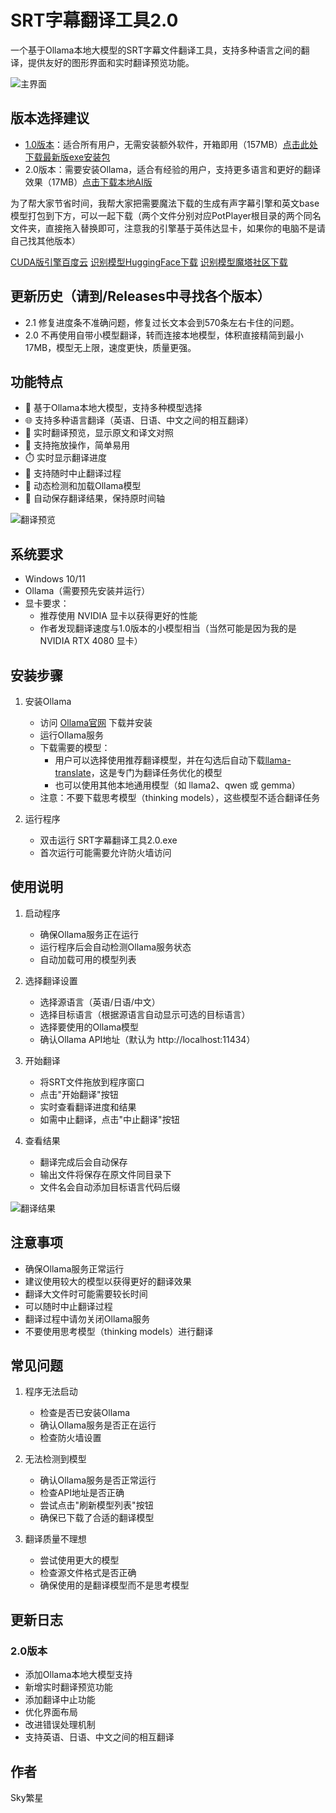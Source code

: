 # SRT字幕翻译工具2.0

一个基于Ollama本地大模型的SRT字幕文件翻译工具，支持多种语言之间的翻译，提供友好的图形界面和实时翻译预览功能。

![主界面](img/index2.0.png)

## 版本选择建议

- [1.0版本](https://github.com/314baidashi/SRT-translation)：适合所有用户，无需安装额外软件，开箱即用（157MB）[点击此处下载最新版exe安装包](https://download.csdn.net/download/weixin_45826970/90912987)
- 2.0版本：需要安装Ollama，适合有经验的用户，支持更多语言和更好的翻译效果（17MB）[点击下载本地AI版](https://github.com/314baidashi/srt-Trans2.0/raw/refs/heads/main/SRT%E5%AD%97%E5%B9%95%E7%BF%BB%E8%AF%91%E5%B7%A5%E5%85%B72.0%EF%BC%88ollama_AI%E7%89%88%EF%BC%89.exe)

为了帮大家节省时间，我帮大家把需要魔法下载的生成有声字幕引擎和英文base模型打包到下方，可以一起下载（两个文件分别对应PotPlayer根目录的两个同名文件夹，直接拖入替换即可，注意我的引擎基于英伟达显卡，如果你的电脑不是请自己找其他版本）

[CUDA版引擎百度云](https://pan.baidu.com/s/1tiQN_B3AnomAAp_Efv18DA?pwd=wr3b)
[识别模型HuggingFace下载](https://huggingface.co/ggerganov/whisper.cpp/tree/main)
[识别模型魔塔社区下载](https://modelscope.cn/models/timeless/whispercpp/files?version=master)
## 更新历史（请到/Releases中寻找各个版本）
- 2.1 修复进度条不准确问题，修复过长文本会到570条左右卡住的问题。
- 2.0 不再使用自带小模型翻译，转而连接本地模型，体积直接精简到最小17MB，模型无上限，速度更快，质量更强。

## 功能特点

- 🚀 基于Ollama本地大模型，支持多种模型选择
- 🌐 支持多种语言翻译（英语、日语、中文之间的相互翻译）
- 📝 实时翻译预览，显示原文和译文对照
- 🎯 支持拖放操作，简单易用
- ⏱️ 实时显示翻译进度
- 🛑 支持随时中止翻译过程
- 🔄 动态检测和加载Ollama模型
- 💾 自动保存翻译结果，保持原时间轴

![翻译预览](img/ja2.0.png)

## 系统要求

- Windows 10/11
- Ollama（需要预先安装并运行）
- 显卡要求：
  - 推荐使用 NVIDIA 显卡以获得更好的性能
  - 作者发现翻译速度与1.0版本的小模型相当（当然可能是因为我的是NVIDIA RTX 4080 显卡）

## 安装步骤

1. 安装Ollama
   - 访问 [Ollama官网](https://ollama.ai) 下载并安装
   - 运行Ollama服务
   - 下载需要的模型：
     - 用户可以选择使用推荐翻译模型，并在勾选后自动下载[llama-translate](https://ollama.com/7shi/llama-translate)，这是专门为翻译任务优化的模型
     - 也可以使用其他本地通用模型（如 llama2、qwen 或 gemma）
   - 注意：不要下载思考模型（thinking models），这些模型不适合翻译任务

2. 运行程序
   - 双击运行 SRT字幕翻译工具2.0.exe
   - 首次运行可能需要允许防火墙访问

## 使用说明

1. 启动程序
   - 确保Ollama服务正在运行
   - 运行程序后会自动检测Ollama服务状态
   - 自动加载可用的模型列表

2. 选择翻译设置
   - 选择源语言（英语/日语/中文）
   - 选择目标语言（根据源语言自动显示可选的目标语言）
   - 选择要使用的Ollama模型
   - 确认Ollama API地址（默认为 http://localhost:11434）

3. 开始翻译
   - 将SRT文件拖放到程序窗口
   - 点击"开始翻译"按钮
   - 实时查看翻译进度和结果
   - 如需中止翻译，点击"中止翻译"按钮

4. 查看结果
   - 翻译完成后会自动保存
   - 输出文件将保存在原文件同目录下
   - 文件名会自动添加目标语言代码后缀

![翻译结果](img/ja2.0.2.png)

## 注意事项

- 确保Ollama服务正常运行
- 建议使用较大的模型以获得更好的翻译效果
- 翻译大文件时可能需要较长时间
- 可以随时中止翻译过程
- 翻译过程中请勿关闭Ollama服务
- 不要使用思考模型（thinking models）进行翻译

## 常见问题

1. 程序无法启动
   - 检查是否已安装Ollama
   - 确认Ollama服务是否正在运行
   - 检查防火墙设置

2. 无法检测到模型
   - 确认Ollama服务是否正常运行
   - 检查API地址是否正确
   - 尝试点击"刷新模型列表"按钮
   - 确保已下载了合适的翻译模型

3. 翻译质量不理想
   - 尝试使用更大的模型
   - 检查源文件格式是否正确
   - 确保使用的是翻译模型而不是思考模型

## 更新日志

### 2.0版本
- 添加Ollama本地大模型支持
- 新增实时翻译预览功能
- 添加翻译中止功能
- 优化界面布局
- 改进错误处理机制
- 支持英语、日语、中文之间的相互翻译

## 作者

Sky繁星 
